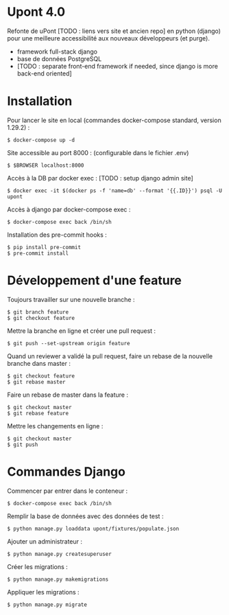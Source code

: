 # Upont 4.0

Refonte de uPont [TODO : liens vers site et ancien repo] en python (django) pour une meilleure accessibilité aux nouveaux développeurs (et purge).

* framework full-stack django
* base de données PostgreSQL
* [TODO : separate front-end framework if needed, since django is more back-end oriented]

# Installation

Pour lancer le site en local (commandes docker-compose standard, version 1.29.2) :
```
$ docker-compose up -d
```

Site accessible au port 8000 : (configurable dans le fichier .env)
```
$ $BROWSER localhost:8000
```

Accès à la DB par docker exec : [TODO : setup django admin site]
```
$ docker exec -it $(docker ps -f 'name=db' --format '{{.ID}}') psql -U upont
```

Accès à django par docker-compose exec :
```
$ docker-compose exec back /bin/sh
```

Installation des pre-commit hooks :
```
$ pip install pre-commit
$ pre-commit install
```

# Développement d'une feature

Toujours travailler sur une nouvelle branche :
```
$ git branch feature
$ git checkout feature
```

Mettre la branche en ligne et créer une pull request :
```
$ git push --set-upstream origin feature
```

Quand un reviewer a validé la pull request, faire un rebase de la nouvelle branche dans master :
```
$ git checkout feature
$ git rebase master
```

Faire un rebase de master dans la feature :
```
$ git checkout master
$ git rebase feature
```

Mettre les changements en ligne :
```
$ git checkout master
$ git push
```

# Commandes Django

Commencer par entrer dans le conteneur :
```
$ docker-compose exec back /bin/sh
```

Remplir la base de données avec des données de test :
```
$ python manage.py loaddata upont/fixtures/populate.json
```

Ajouter un administrateur :
```
$ python manage.py createsuperuser
```

Créer les migrations :
```
$ python manage.py makemigrations
```

Appliquer les migrations :
```
$ python manage.py migrate
```
